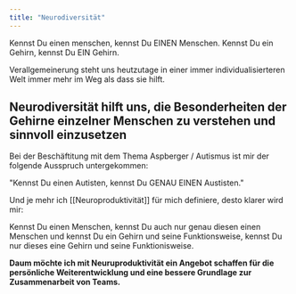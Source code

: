 ```yaml
---
title: "Neurodiversität"
---
```

Kennst Du einen menschen, kennst Du EINEN Menschen.
Kennst Du ein Gehirn, kennst Du EIN Gehirn. 

Verallgemeinerung steht uns heutzutage in einer immer individualisierteren Welt immer mehr im Weg als dass sie hilft.

## Neurodiversität hilft uns, die Besonderheiten der Gehirne einzelner Menschen zu verstehen und sinnvoll einzusetzen

Bei der Beschäftitung mit dem Thema Aspberger / Autismus ist mir der folgende Ausspruch untergekommen:

"Kennst Du einen Autisten, kennst Du GENAU EINEN Austisten."

Und je mehr ich [[Neuroproduktivität]] für mich definiere, desto klarer wird mir:

Kennst Du einen Menschen, kennst Du auch nur genau diesen einen Menschen und kennst Du ein Gehirn und seine Funktionsweise, kennst Du nur dieses eine Gehirn und seine Funktionisweise. 

**Daum möchte ich mit Neuruproduktivität ein Angebot schaffen für die persönliche Weiterentwicklung und eine bessere Grundlage zur Zusammenarbeit von Teams.**